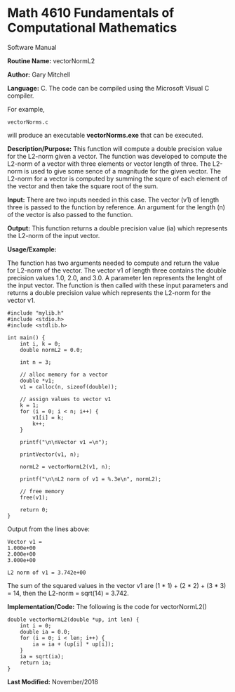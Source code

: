 # Math 4610 Fundamentals of Computational Mathematics
Software Manual

**Routine Name:**           vectorNormL2

**Author:** Gary Mitchell

**Language:** C. The code can be compiled using the Microsoft Visual C compiler.

For example,

    vectorNorms.c

will produce an executable **vectorNorms.exe** that can be executed.

**Description/Purpose:** This function will compute a double precision value for the L2-norm given a vector. The function was developed to compute the L2-norm of a vector with three elements or vector length of three. The L2-norm is used to give some sence of a magnitude for the given vector. The L2-norm for a vector is computed by summing the squre of each element of the vector and then take the square root of the sum.

**Input:** There are two inputs needed in this case. The vector (v1) of length three is passed to the function by reference. An argument for the length (n) of the vector is also passed to the function.

**Output:** This function returns a double precision value (ia) which represents the L2-norm of the input vector.

**Usage/Example:**

The function has two arguments needed to compute and return the value for L2-norm of the vector. The vector v1 of length three contains the double precision values 1.0, 2.0, and 3.0. A parameter len represents the lenght of the input vector. The function is then called with these input parameters and returns a double precision value which represents the L2-norm for the vector v1. 

	#include "mylib.h"
	#include <stdio.h>
	#include <stdlib.h>

	int main() {
		int i, k = 0;
		double normL2 = 0.0;

		int n = 3;

		// alloc memory for a vector
		double *v1;
		v1 = calloc(n, sizeof(double));

		// assign values to vector v1
		k = 1;
		for (i = 0; i < n; i++) {
			v1[i] = k;
			k++;
		}

		printf("\n\nVector v1 =\n");

		printVector(v1, n);

		normL2 = vectorNormL2(v1, n);

		printf("\n\nL2 norm of v1 = %.3e\n", normL2);

		// free memory
		free(v1);

		return 0;
	}

Output from the lines above:

    Vector v1 =
    1.000e+00
    2.000e+00
    3.000e+00

    L2 norm of v1 = 3.742e+00

The sum of the squared values in the vector v1 are (1 * 1) + (2 * 2) + (3 * 3) = 14, then the L2-norm = sqrt(14) = 3.742.

**Implementation/Code:** The following is the code for vectorNormL2()

    double vectorNormL2(double *up, int len) {
        int i = 0;
        double ia = 0.0;
        for (i = 0; i < len; i++) {
            ia = ia + (up[i] * up[i]);
        }
        ia = sqrt(ia);
        return ia;
    }

**Last Modified:** November/2018

